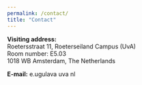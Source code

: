 ```yaml
---
permalink: /contact/
title: "Contact"
--- 
```


**Visiting address:**\
Roetersstraat 11, Roeterseiland Campus (UvA)\
Room number: E5.03\
1018 WB Amsterdam, The Netherlands

**E-mail:** e.ugulava <at> uva <dot> nl
